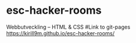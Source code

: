 # esc-hacker-rooms
Webbutveckling – HTML &amp; CSS
#Link to git-pages
https://kirill9m.github.io/esc-hacker-rooms/